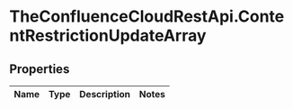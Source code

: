 # TheConfluenceCloudRestApi.ContentRestrictionUpdateArray

## Properties
Name | Type | Description | Notes
------------ | ------------- | ------------- | -------------
